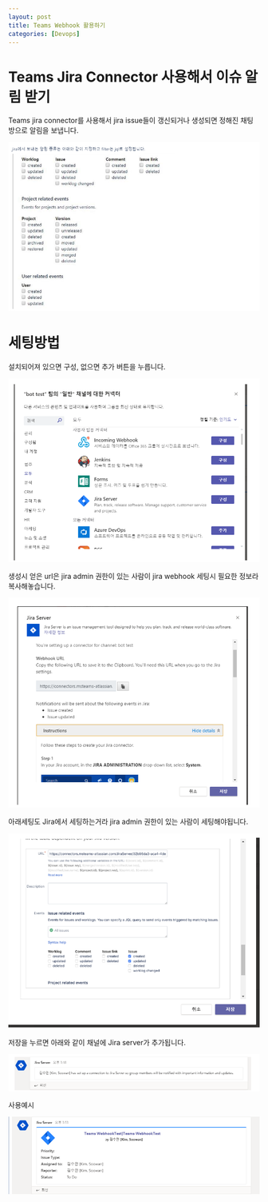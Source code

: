 ```yaml
---
layout: post
title: Teams Webhook 활용하기
categories: [Devops]
---
```


# Teams Jira Connector 사용해서  이슈 알림 받기


Teams jira connector를 사용해서 jira issue들이 갱신되거나 생성되면 정해진 채팅방으로 알림을 보냅니다.


![](/assets/images/2019-10-10-Teams%20Jira%20Connector/2019-10-10-11-23-55.png)


# 세팅방법

설치되어져 있으면 구성, 없으면 추가 버튼을 누릅니다.

![](/assets/images/2019-10-10-Teams%20Jira%20Connector/2019-10-10-11-24-16.png)


생성시 얻은 url은 jira admin 권한이 있는 사람이 jira webhook 세팅시 필요한 정보라 복사해놓습니다.

![](/assets/images/2019-10-10-Teams%20Jira%20Connector/2019-10-10-11-25-05.png)


아래세팅도 Jira에서 세팅하는거라 jira admin 권한이 있는 사람이 세팅해야됩니다.

![](/assets/images/2019-10-10-Teams%20Jira%20Connector/2019-10-10-11-25-56.png)

저장을 누르면 아래와 같이 채널에 Jira server가 추가됩니다.

![](/assets/images/2019-10-10-Teams%20Jira%20Connector/2019-10-10-11-26-15.png)

사용예시

![](/assets/images/2019-10-10-Teams%20Jira%20Connector/2019-10-10-11-28-05.png)